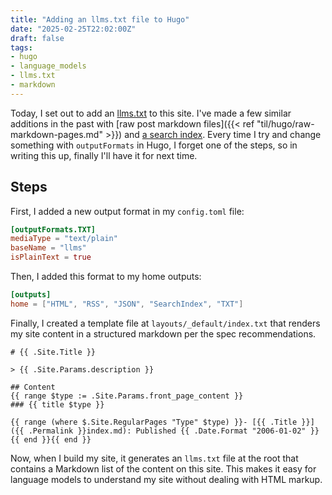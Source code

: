 ```yaml
---
title: "Adding an llms.txt file to Hugo"
date: "2025-02-25T22:02:00Z"
draft: false
tags:
- hugo
- language_models
- llms.txt
- markdown
---
```


Today, I set out to add an [llms.txt](https://llmstxt.org/) to this site.
I've made a few similar additions in the past with [raw post markdown files]({{< ref "til/hugo/raw-markdown-pages.md" >}}) and [a search index](/search.json).
Every time I try and change something with `outputFormats` in Hugo, I forget one of the steps, so in writing this up, finally I'll have it for next time.

## Steps

First, I added a new output format in my `config.toml` file:

```toml
[outputFormats.TXT]
mediaType = "text/plain"
baseName = "llms"
isPlainText = true
```

Then, I added this format to my home outputs:

```toml
[outputs]
home = ["HTML", "RSS", "JSON", "SearchIndex", "TXT"]
```

Finally, I created a template file at `layouts/_default/index.txt` that renders my site content in a structured markdown per the spec recommendations.

```
# {{ .Site.Title }}

> {{ .Site.Params.description }}

## Content
{{ range $type := .Site.Params.front_page_content }}
### {{ title $type }}

{{ range (where $.Site.RegularPages "Type" $type) }}- [{{ .Title }}]({{ .Permalink }}index.md): Published {{ .Date.Format "2006-01-02" }}
{{ end }}{{ end }}
```

Now, when I build my site, it generates an `llms.txt` file at the root that contains a Markdown list of the content on this site.
This makes it easy for language models to understand my site without dealing with HTML markup.
